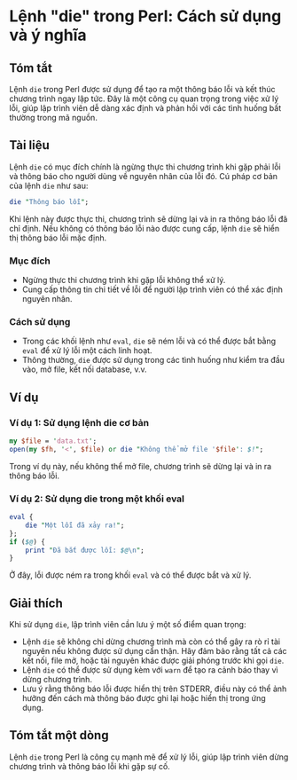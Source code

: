 <!--
Meta Description: # Lệnh "die" trong Perl: Cách sử dụng và ý nghĩa ## Tóm tắt Lệnh `die` trong Perl được sử dụng để tạo ra một thông báo lỗi và kết thúc chương trình ng...
Meta Keywords: lỗi, die, được, thông, trình
-->

# Lệnh "die" trong Perl: Cách sử dụng và ý nghĩa

## Tóm tắt
Lệnh `die` trong Perl được sử dụng để tạo ra một thông báo lỗi và kết thúc chương trình ngay lập tức. Đây là một công cụ quan trọng trong việc xử lý lỗi, giúp lập trình viên dễ dàng xác định và phản hồi với các tình huống bất thường trong mã nguồn.

## Tài liệu
Lệnh `die` có mục đích chính là ngừng thực thi chương trình khi gặp phải lỗi và thông báo cho người dùng về nguyên nhân của lỗi đó. Cú pháp cơ bản của lệnh `die` như sau:

```perl
die "Thông báo lỗi";
```

Khi lệnh này được thực thi, chương trình sẽ dừng lại và in ra thông báo lỗi đã chỉ định. Nếu không có thông báo lỗi nào được cung cấp, lệnh `die` sẽ hiển thị thông báo lỗi mặc định.

### Mục đích
- Ngừng thực thi chương trình khi gặp lỗi không thể xử lý.
- Cung cấp thông tin chi tiết về lỗi để người lập trình viên có thể xác định nguyên nhân.

### Cách sử dụng
- Trong các khối lệnh như `eval`, `die` sẽ ném lỗi và có thể được bắt bằng `eval` để xử lý lỗi một cách linh hoạt.
- Thông thường, `die` được sử dụng trong các tình huống như kiểm tra đầu vào, mở file, kết nối database, v.v.

## Ví dụ
### Ví dụ 1: Sử dụng lệnh die cơ bản
```perl
my $file = 'data.txt';
open(my $fh, '<', $file) or die "Không thể mở file '$file': $!";
```
Trong ví dụ này, nếu không thể mở file, chương trình sẽ dừng lại và in ra thông báo lỗi.

### Ví dụ 2: Sử dụng die trong một khối eval
```perl
eval {
    die "Một lỗi đã xảy ra!";
};
if ($@) {
    print "Đã bắt được lỗi: $@\n";
}
```
Ở đây, lỗi được ném ra trong khối `eval` và có thể được bắt và xử lý.

## Giải thích
Khi sử dụng `die`, lập trình viên cần lưu ý một số điểm quan trọng:
- Lệnh `die` sẽ không chỉ dừng chương trình mà còn có thể gây ra rò rỉ tài nguyên nếu không được sử dụng cẩn thận. Hãy đảm bảo rằng tất cả các kết nối, file mở, hoặc tài nguyên khác được giải phóng trước khi gọi `die`.
- Lệnh `die` có thể được sử dụng kèm với `warn` để tạo ra cảnh báo thay vì dừng chương trình.
- Lưu ý rằng thông báo lỗi được hiển thị trên STDERR, điều này có thể ảnh hưởng đến cách mà thông báo được ghi lại hoặc hiển thị trong ứng dụng.

## Tóm tắt một dòng
Lệnh `die` trong Perl là công cụ mạnh mẽ để xử lý lỗi, giúp lập trình viên dừng chương trình và thông báo lỗi khi gặp sự cố.
